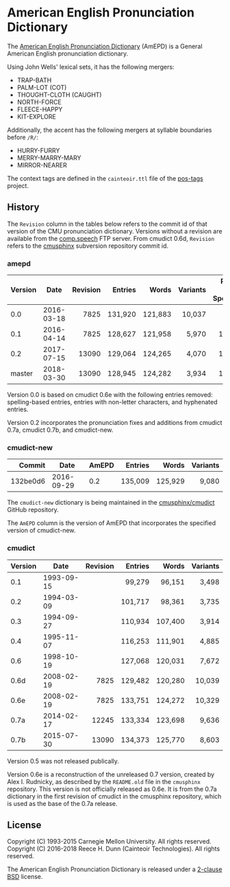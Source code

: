 # American English Pronunciation Dictionary

The [American English Pronunciation Dictionary](cmudict) (AmEPD) is a General
American English pronunciation dictionary.

Using John Wells' lexical sets, it has the following mergers:

 *  TRAP-BATH
 *  PALM-LOT (COT)
 *  THOUGHT-CLOTH (CAUGHT)
 *  NORTH-FORCE
 *  FLEECE-HAPPY
 *  KIT-EXPLORE

Additionally, the accent has the following mergers at syllable boundaries
before `/R/`:

 *  HURRY-FURRY
 *  MERRY-MARRY-MARY
 *  MIRROR-NEARER

The context tags are defined in the `cainteoir.ttl` file of the
[pos-tags](https://github.com/rhdunn/pos-tags) project.

## History

The `Revision` column in the tables below refers to the commit id of that
version of the CMU pronunciation dictionary. Versions without a revision
are available from the
[comp.speech](ftp://svr-ftp.eng.cam.ac.uk/pub/comp.speech/dictionaries/cmudict/)
FTP server. From cmudict 0.6d, `Revision` refers to the
[cmusphinx](https://sourceforge.net/p/cmusphinx/code/HEAD/tree/)
subversion repository commit id.

### amepd

| Version | Date       | Revision | Entries | Words   | Variants | Parts of Speech |
|---------|------------|---------:|--------:|--------:|---------:|----------------:|
| 0.0     | 2016-03-18 |     7825 | 131,920 | 121,883 |   10,037 |               0 |
| 0.1     | 2016-04-14 |     7825 | 128,627 | 121,958 |    5,970 |           1,252 |
| 0.2     | 2017-07-15 |    13090 | 129,064 | 124,265 |    4,070 |           1,304 |
| master  | 2018-03-30 |    13090 | 128,945 | 124,282 |    3,934 |           1,304 |

Version 0.0 is based on cmudict 0.6e with the following entries removed:
spelling-based entries, entries with non-letter characters, and hyphenated
entries.

Version 0.2 incorporates the pronunciation fixes and additions from cmudict
0.7a, cmudict 0.7b, and cmudict-new.

### cmudict-new

| Commit   | Date       | AmEPD | Entries | Words   | Variants |
|---------:|------------|-------|--------:|--------:|---------:|
| 132be0d6 | 2016-09-29 | 0.2   | 135,009 | 125,929 |    9,080 |

The `cmudict-new` dictionary is being maintained in the
[cmusphinx/cmudict](https://github.com/cmusphinx/cmudict) GitHub repository.

The `AmEPD` column is the version of AmEPD that incorporates the specified
version of cmudict-new.

### cmudict

| Version | Date       | Revision | Entries | Words   | Variants |
|---------|------------|---------:|--------:|--------:|---------:|
| 0.1     | 1993-09-15 |          |  99,279 |  96,151 |    3,498 |
| 0.2     | 1994-03-09 |          | 101,717 |  98,361 |    3,735 |
| 0.3     | 1994-09-27 |          | 110,934 | 107,400 |    3,914 |
| 0.4     | 1995-11-07 |          | 116,253 | 111,901 |    4,885 |
| 0.6     | 1998-10-19 |          | 127,068 | 120,031 |    7,672 |
| 0.6d    | 2008-02-19 |     7825 | 129,482 | 120,280 |   10,039 |
| 0.6e    | 2008-02-19 |     7825 | 133,751 | 124,272 |   10,329 |
| 0.7a    | 2014-02-17 |    12245 | 133,334 | 123,698 |    9,636 |
| 0.7b    | 2015-07-30 |    13090 | 134,373 | 125,770 |    8,603 |

Version 0.5 was not released publically.

Version 0.6e is a reconstruction of the unreleased 0.7 version, created by Alex
I. Rudnicky, as described by the `README.old` file in the `cmusphinx` repository.
This version is not officially released as 0.6e. It is from the 0.7a dictionary
in the first revision of cmudict in the cmusphinx repository, which is used as
the base of the 0.7a release.

## License

Copyright (C) 1993-2015 Carnegie Mellon University. All rights reserved.  
Copyright (C) 2016-2018 Reece H. Dunn (Cainteoir Technologies). All rights reserved.

The American English Pronunciation Dictionary is released under a
[2-clause BSD](COPYING) license.
